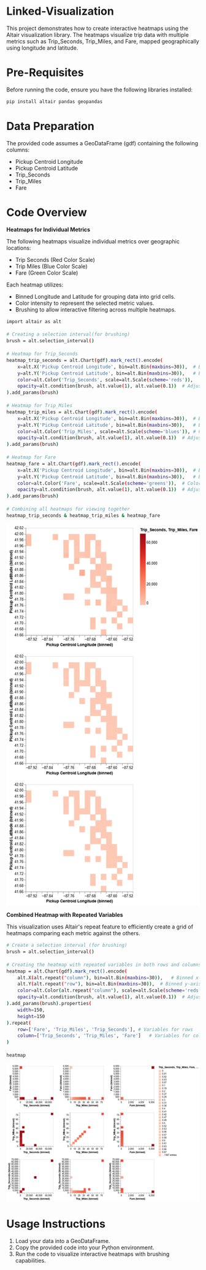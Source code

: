 # Linked-Visualization


This project demonstrates how to create interactive heatmaps using the Altair visualization library. The heatmaps visualize trip data with multiple metrics such as Trip_Seconds, Trip_Miles, and Fare, mapped geographically using longitude and latitude.


# Pre-Requisites
Before running the code, ensure you have the following libraries installed:
~~~bash
pip install altair pandas geopandas
~~~

# Data Preparation
The provided code assumes a GeoDataFrame (gdf) containing the following columns:
- Pickup Centroid Longitude
- Pickup Centroid Latitude
- Trip_Seconds
- Trip_Miles
- Fare


# Code Overview

**Heatmaps for Individual Metrics**

The following heatmaps visualize individual metrics over geographic locations:
- Trip Seconds (Red Color Scale)
- Trip Miles (Blue Color Scale)
- Fare (Green Color Scale)

Each heatmap utilizes:
- Binned Longitude and Latitude for grouping data into grid cells.
- Color intensity to represent the selected metric values.
- Brushing to allow interactive filtering across multiple heatmaps.


~~~bash
import altair as alt

# Creating a selection interval(for brushing)
brush = alt.selection_interval()

# Heatmap for Trip_Seconds
heatmap_trip_seconds = alt.Chart(gdf).mark_rect().encode(
    x=alt.X('Pickup Centroid Longitude', bin=alt.Bin(maxbins=30)),  # Binned x-axis for longitude
    y=alt.Y('Pickup Centroid Latitude', bin=alt.Bin(maxbins=30)),   # Binned y-axis for latitude
    color=alt.Color('Trip_Seconds', scale=alt.Scale(scheme='reds')),    # Color intensity based on Trip_Seconds
    opacity=alt.condition(brush, alt.value(1), alt.value(0.1))  # Adjust opacity based on brush selection
).add_params(brush)

# Heatmap for Trip_Miles
heatmap_trip_miles = alt.Chart(gdf).mark_rect().encode(
    x=alt.X('Pickup Centroid Longitude', bin=alt.Bin(maxbins=30)),  # Binned x-axis for longitude
    y=alt.Y('Pickup Centroid Latitude', bin=alt.Bin(maxbins=30)),   # Binned y-axis for latitude
    color=alt.Color('Trip_Miles', scale=alt.Scale(scheme='blues')), # Color intensity based on Trip_Miles
    opacity=alt.condition(brush, alt.value(1), alt.value(0.1))  # Adjust opacity based on brush selection
).add_params(brush)

# Heatmap for Fare
heatmap_fare = alt.Chart(gdf).mark_rect().encode(
    x=alt.X('Pickup Centroid Longitude', bin=alt.Bin(maxbins=30)),  # Binned x-axis for longitude
    y=alt.Y('Pickup Centroid Latitude', bin=alt.Bin(maxbins=30)),   # Binned y-axis for latitude
    color=alt.Color('Fare', scale=alt.Scale(scheme='greens')),  # Color intensity based on Fare
    opacity=alt.condition(brush, alt.value(1), alt.value(0.1))  # Adjust opacity based on brush selection
).add_params(brush)

# Combining all heatmaps for viewing together
heatmap_trip_seconds & heatmap_trip_miles & heatmap_fare
~~~

<p>
  <img src="Heatmaps/Heatmaps for Individual Metrics.png" alt="Heatmap for Individual Metrics">
</p>




**Combined Heatmap with Repeated Variables**

This visualization uses Altair's repeat feature to efficiently create a grid of heatmaps comparing each metric against the others.


~~~bash
# Create a selection interval (for brushing)
brush = alt.selection_interval()

# Creating the heatmap with repeated variables in both rows and columns
heatmap = alt.Chart(gdf).mark_rect().encode(
    alt.X(alt.repeat("column"), bin=alt.Bin(maxbins=30)),   # Binned x-axis for longitude
    alt.Y(alt.repeat("row"), bin=alt.Bin(maxbins=30)),  # Binned y-axis for latitude
    color=alt.Color(alt.repeat("column"), scale=alt.Scale(scheme='reds')),  # Color based on each variable
    opacity=alt.condition(brush, alt.value(1), alt.value(0.1))  # Adjust opacity based on brush selection
).add_params(brush).properties(
    width=150,
    height=150
).repeat(
    row=['Fare', 'Trip_Miles', 'Trip_Seconds'], # Variables for rows
    column=['Trip_Seconds', 'Trip_Miles', 'Fare']   # Variables for columns
)

heatmap
~~~

<p>
    <img src="Heatmaps/Combined Heatmap with Repeated Variables.png" alt="Combined Heatmap with Repeated Variables">
</p>


# Usage Instructions
1. Load your data into a GeoDataFrame.
2. Copy the provided code into your Python environment.
3. Run the code to visualize interactive heatmaps with brushing capabilities.
